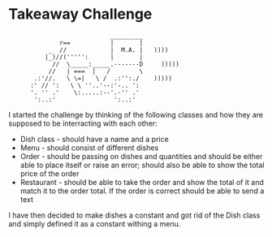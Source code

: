 Takeaway Challenge
==================
```
                            _________
              r==           |       |
           _  //            |  M.A. |   ))))
          |_)//(''''':      |       |
            //  \_____:_____.-------D     )))))
           //   | ===  |   /        \
       .:'//.   \ \=|   \ /  .:'':./    )))))
      :' // ':   \ \ ''..'--:'-.. ':
      '. '' .'    \:.....:--'.-'' .'
       ':..:'                ':..:'

 ```

 I started the challenge by thinking of the following classes and how they are supposed to be interracting with each other:

 - Dish class - should have a name and a price
 - Menu - should consist of different dishes
 - Order - should be passing on dishes and quantities and should be either able to place itself or raise an error; should also be able to show the total price of the order 
 - Restaurant - should be able to take the order and show the total of it and match it to the order total. If the order is correct should be able to send a text

 I have then decided to make dishes a constant and got rid of the Dish class and simply defined it as a constant withing a menu.

 
